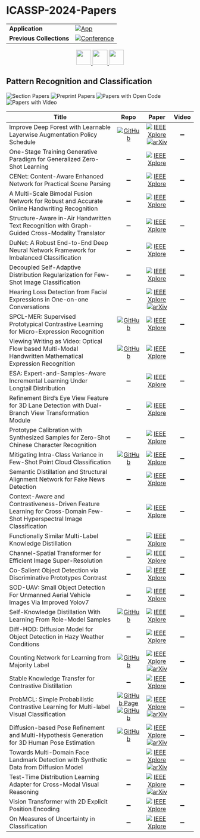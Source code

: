 # ICASSP-2024-Papers

<table>
    <tr>
        <td><strong>Application</strong></td>
        <td>
            <a href="https://huggingface.co/spaces/DmitryRyumin/NewEraAI-Papers" style="float:left;">
                <img src="https://img.shields.io/badge/🤗-NewEraAI--Papers-FFD21F.svg" alt="App" />
            </a>
        </td>
    </tr>
    <tr>
        <td><strong>Previous Collections</strong></td>
        <td>
            <a href="https://github.com/DmitryRyumin/ICASSP-2023-24-Papers/blob/main/README_2023.md">
                <img src="http://img.shields.io/badge/ICASSP-2023-0073AE.svg" alt="Conference">
            </a>
        </td>
    </tr>
</table>

<div align="center">
    <a href="https://github.com/DmitryRyumin/ICASSP-2023-24-Papers/blob/main/sections/2024/main/SPTM-L4.md">
        <img src="https://cdn.jsdelivr.net/gh/DmitryRyumin/NewEraAI-Papers@main/images/left.svg" width="40" alt="" />
    </a>
    <a href="https://github.com/DmitryRyumin/ICASSP-2023-24-Papers/">
        <img src="https://cdn.jsdelivr.net/gh/DmitryRyumin/NewEraAI-Papers@main/images/home.svg" width="40" alt="" />
    </a>
    <a href="https://github.com/DmitryRyumin/ICASSP-2023-24-Papers/blob/main/sections/2024/main/SLP-L16.md">
        <img src="https://cdn.jsdelivr.net/gh/DmitryRyumin/NewEraAI-Papers@main/images/right.svg" width="40" alt="" />
    </a>
</div>


## Pattern Recognition and Classification

![Section Papers](https://img.shields.io/badge/Section%20Papers-30-42BA16) ![Preprint Papers](https://img.shields.io/badge/Preprint%20Papers-7-b31b1b) ![Papers with Open Code](https://img.shields.io/badge/Papers%20with%20Open%20Code-8-1D7FBF) ![Papers with Video](https://img.shields.io/badge/Papers%20with%20Video-0-FF0000)

| **Title** | **Repo** | **Paper** | **Video** |
|-----------|:--------:|:---------:|:---------:|
| Improve Deep Forest with Learnable Layerwise Augmentation Policy Schedule | [![GitHub](https://img.shields.io/github/stars/dbsxfz/AugDF?style=flat)](https://github.com/dbsxfz/AugDF) | [![IEEE Xplore](https://img.shields.io/badge/IEEE-10446501-E4A42C.svg)](https://ieeexplore.ieee.org/document/10446501) <br/> [![arXiv](https://img.shields.io/badge/arXiv-2309.09030-b31b1b.svg)](https://arxiv.org/abs/2309.09030) | :heavy_minus_sign: |
| One-Stage Training Generative Paradigm for Generalized Zero-Shot Learning | :heavy_minus_sign: | [![IEEE Xplore](https://img.shields.io/badge/IEEE-10448444-E4A42C.svg)](https://ieeexplore.ieee.org/document/10448444) | :heavy_minus_sign: |
| CENet: Content-Aware Enhanced Network for Practical Scene Parsing | :heavy_minus_sign: | [![IEEE Xplore](https://img.shields.io/badge/IEEE-10447046-E4A42C.svg)](https://ieeexplore.ieee.org/document/10447046) | :heavy_minus_sign: |
| A Multi-Scale Bimodal Fusion Network for Robust and Accurate Online Handwriting Recognition | :heavy_minus_sign: | [![IEEE Xplore](https://img.shields.io/badge/IEEE-10446390-E4A42C.svg)](https://ieeexplore.ieee.org/document/10446390) | :heavy_minus_sign: |
| Structure-Aware in-Air Handwritten Text Recognition with Graph-Guided Cross-Modality Translator | :heavy_minus_sign: | [![IEEE Xplore](https://img.shields.io/badge/IEEE-10447531-E4A42C.svg)](https://ieeexplore.ieee.org/document/10447531) | :heavy_minus_sign: |
| DuNet: A Robust End-to-End Deep Neural Network Framework for Imbalanced Classification | :heavy_minus_sign: | [![IEEE Xplore](https://img.shields.io/badge/IEEE-10445899-E4A42C.svg)](https://ieeexplore.ieee.org/document/10445899) | :heavy_minus_sign: |
| Decoupled Self-Adaptive Distribution Regularization for Few-Shot Image Classification | :heavy_minus_sign: | [![IEEE Xplore](https://img.shields.io/badge/IEEE-10446597-E4A42C.svg)](https://ieeexplore.ieee.org/document/10446597) | :heavy_minus_sign: |
| Hearing Loss Detection from Facial Expressions in One-on-one Conversations | :heavy_minus_sign: | [![IEEE Xplore](https://img.shields.io/badge/IEEE-10446324-E4A42C.svg)](https://ieeexplore.ieee.org/document/10446324) <br/> [![arXiv](https://img.shields.io/badge/arXiv-2401.08972-b31b1b.svg)](https://arxiv.org/abs/2401.08972) | :heavy_minus_sign: |
| SPCL-MER: Supervised Prototypical Contrastive Learning for Micro-Expression Recognition | [![GitHub](https://img.shields.io/github/stars/fxq0216/SPCL-MER?style=flat)](https://github.com/fxq0216/SPCL-MER) | [![IEEE Xplore](https://img.shields.io/badge/IEEE-10448102-E4A42C.svg)](https://ieeexplore.ieee.org/document/10448102) | :heavy_minus_sign: |
| Viewing Writing as Video: Optical Flow based Multi-Modal Handwritten Mathematical Expression Recognition | [![GitHub](https://img.shields.io/github/stars/Hanbo-Cheng/OFAN?style=flat)](https://github.com/Hanbo-Cheng/OFAN) | [![IEEE Xplore](https://img.shields.io/badge/IEEE-10447346-E4A42C.svg)](https://ieeexplore.ieee.org/document/10447346) | :heavy_minus_sign: |
| ESA: Expert-and-Samples-Aware Incremental Learning Under Longtail Distribution | :heavy_minus_sign: | [![IEEE Xplore](https://img.shields.io/badge/IEEE-10446018-E4A42C.svg)](https://ieeexplore.ieee.org/document/10446018) | :heavy_minus_sign: |
| Refinement Bird’s Eye View Feature for 3D Lane Detection with Dual-Branch View Transformation Module | :heavy_minus_sign: | [![IEEE Xplore](https://img.shields.io/badge/IEEE-10448470-E4A42C.svg)](https://ieeexplore.ieee.org/document/10448470) | :heavy_minus_sign: |
| Prototype Calibration with Synthesized Samples for Zero-Shot Chinese Character Recognition | :heavy_minus_sign: | [![IEEE Xplore](https://img.shields.io/badge/IEEE-10446790-E4A42C.svg)](https://ieeexplore.ieee.org/document/10446790) | :heavy_minus_sign: |
| Mitigating Intra-Class Variance in Few-Shot Point Cloud Classification | [![GitHub](https://img.shields.io/github/stars/djzgroup/FewshotClassification?style=flat)](https://github.com/djzgroup/FewshotClassification) | [![IEEE Xplore](https://img.shields.io/badge/IEEE-10447798-E4A42C.svg)](https://ieeexplore.ieee.org/document/10447798) | :heavy_minus_sign: |
| Semantic Distillation and Structural Alignment Network for Fake News Detection | :heavy_minus_sign: | [![IEEE Xplore](https://img.shields.io/badge/IEEE-10447618-E4A42C.svg)](https://ieeexplore.ieee.org/document/10447618) | :heavy_minus_sign: |
| Context-Aware and Contrastiveness-Driven Feature Learning for Cross-Domain Few-Shot Hyperspectral Image Classification | :heavy_minus_sign: | [![IEEE Xplore](https://img.shields.io/badge/IEEE-10446060-E4A42C.svg)](https://ieeexplore.ieee.org/document/10446060) | :heavy_minus_sign: |
| Functionally Similar Multi-Label Knowledge Distillation | :heavy_minus_sign: | [![IEEE Xplore](https://img.shields.io/badge/IEEE-10447660-E4A42C.svg)](https://ieeexplore.ieee.org/document/10447660) | :heavy_minus_sign: |
| Channel-Spatial Transformer for Efficient Image Super-Resolution | :heavy_minus_sign: | [![IEEE Xplore](https://img.shields.io/badge/IEEE-10446047-E4A42C.svg)](https://ieeexplore.ieee.org/document/10446047) | :heavy_minus_sign: |
| Co-Salient Object Detection via Discriminative Prototypes Contrast | :heavy_minus_sign: | [![IEEE Xplore](https://img.shields.io/badge/IEEE-10446685-E4A42C.svg)](https://ieeexplore.ieee.org/document/10446685) | :heavy_minus_sign: |
| SOD-UAV: Small Object Detection For Unmanned Aerial Vehicle Images Via Improved Yolov7 | :heavy_minus_sign: | [![IEEE Xplore](https://img.shields.io/badge/IEEE-10448458-E4A42C.svg)](https://ieeexplore.ieee.org/document/10448458) | :heavy_minus_sign: |
| Self-Knowledge Distillation With Learning From Role-Model Samples | [![GitHub](https://img.shields.io/github/stars/KAI1179/LRMS?style=flat)](https://github.com/KAI1179/LRMS) | [![IEEE Xplore](https://img.shields.io/badge/IEEE-10446387-E4A42C.svg)](https://ieeexplore.ieee.org/document/10446387) | :heavy_minus_sign: |
| Diff-HOD: Diffusion Model for Object Detection in Hazy Weather Conditions | :heavy_minus_sign: | [![IEEE Xplore](https://img.shields.io/badge/IEEE-10446872-E4A42C.svg)](https://ieeexplore.ieee.org/document/10446872) | :heavy_minus_sign: |
| Counting Network for Learning from Majority Label | [![GitHub](https://img.shields.io/github/stars/Shiku-Kaito/Counting-Network-for-Learning-from-Majority-Label?style=flat)](https://github.com/Shiku-Kaito/Counting-Network-for-Learning-from-Majority-Label) | [![IEEE Xplore](https://img.shields.io/badge/IEEE-10448425-E4A42C.svg)](https://ieeexplore.ieee.org/document/10448425) <br/> [![arXiv](https://img.shields.io/badge/arXiv-2403.13370-b31b1b.svg)](https://arxiv.org/abs/2403.13370) | :heavy_minus_sign: |
| Stable Knowledge Transfer for Contrastive Distillation | :heavy_minus_sign: | [![IEEE Xplore](https://img.shields.io/badge/IEEE-10446868-E4A42C.svg)](https://ieeexplore.ieee.org/document/10446868) | :heavy_minus_sign: |
| ProbMCL: Simple Probabilistic Contrastive Learning for Multi-label Visual Classification | [![GitHub Page](https://img.shields.io/badge/GitHub-Page-159957.svg?style=flat)](https://ahmadsajedii.github.io/ProbMCL/) <br /> [![GitHub](https://img.shields.io/github/stars/AhmadSajedii/ProbMCL?style=flat)](https://github.com/AhmadSajedii/ProbMCL) | [![IEEE Xplore](https://img.shields.io/badge/IEEE-10447400-E4A42C.svg)](https://ieeexplore.ieee.org/document/10447400) <br/> [![arXiv](https://img.shields.io/badge/arXiv-2401.01448-b31b1b.svg)](https://arxiv.org/abs/2401.01448) | :heavy_minus_sign: |
| Diffusion-based Pose Refinement and Multi-Hypothesis Generation for 3D Human Pose Estimation | [![GitHub](https://img.shields.io/github/stars/KHB1698/DRPose?style=flat)](https://github.com/KHB1698/DRPose) | [![IEEE Xplore](https://img.shields.io/badge/IEEE-10445850-E4A42C.svg)](https://ieeexplore.ieee.org/document/10445850) <br/> [![arXiv](https://img.shields.io/badge/arXiv-2401.04921-b31b1b.svg)](https://arxiv.org/abs/2401.04921) | :heavy_minus_sign: |
| Towards Multi-Domain Face Landmark Detection with Synthetic Data from Diffusion Model | :heavy_minus_sign: | [![IEEE Xplore](https://img.shields.io/badge/IEEE-10446497-E4A42C.svg)](https://ieeexplore.ieee.org/document/10446497) <br/> [![arXiv](https://img.shields.io/badge/arXiv-2401.13191-b31b1b.svg)](https://arxiv.org/abs/2401.13191) | :heavy_minus_sign: |
| Test-Time Distribution Learning Adapter for Cross-Modal Visual Reasoning | :heavy_minus_sign: | [![IEEE Xplore](https://img.shields.io/badge/IEEE-10447601-E4A42C.svg)](https://ieeexplore.ieee.org/document/10447601) <br/> [![arXiv](https://img.shields.io/badge/arXiv-2403.06059-b31b1b.svg)](https://arxiv.org/abs/2403.06059) | :heavy_minus_sign: |
| Vision Transformer with 2D Explicit Position Encoding | :heavy_minus_sign: | [![IEEE Xplore](https://img.shields.io/badge/IEEE-10446293-E4A42C.svg)](https://ieeexplore.ieee.org/document/10446293) | :heavy_minus_sign: |
| On Measures of Uncertainty in Classification | :heavy_minus_sign: | [![IEEE Xplore](https://img.shields.io/badge/IEEE-10284772-E4A42C.svg)](https://ieeexplore.ieee.org/document/10284772) | :heavy_minus_sign: |
